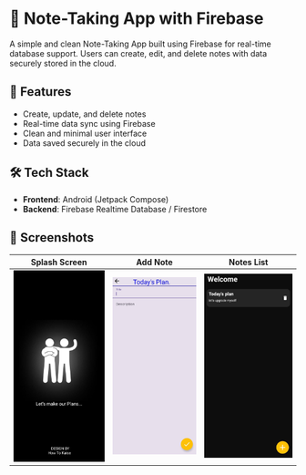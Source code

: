 # 📝 Note-Taking App with Firebase

A simple and clean Note-Taking App built using Firebase for real-time database support. Users can create, edit, and delete notes with data securely stored in the cloud.

## 🚀 Features

- Create, update, and delete notes
- Real-time data sync using Firebase
- Clean and minimal user interface
- Data saved securely in the cloud

## 🛠️ Tech Stack

- **Frontend**: Android (Jetpack Compose)
- **Backend**: Firebase Realtime Database / Firestore

## 📸 Screenshots

| Splash Screen      | Add Note               | Notes List                |
|--------------------|------------------------|---------------------------|
| ![Home](first.jpg) | ![Add Note](third.jpg) | ![Notes List](second.jpg) |


